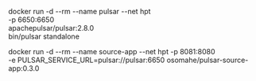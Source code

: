 docker run -d --rm --name pulsar --net hpt \
-p 6650:6650 \
apachepulsar/pulsar:2.8.0 \
bin/pulsar standalone

docker run -d --rm --name source-app --net hpt -p 8081:8080 \
-e PULSAR_SERVICE_URL=pulsar://pulsar:6650 osomahe/pulsar-source-app:0.3.0